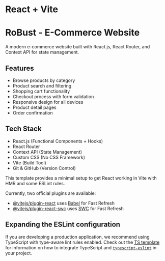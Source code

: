 # React + Vite

# RoBust - E-Commerce Website


A modern e-commerce website built with React.js, React Router, and Context API for state management.

## Features

- Browse products by category
- Product search and filtering
- Shopping cart functionality
- Checkout process with form validation
- Responsive design for all devices
- Product detail pages
- Order confirmation

## Tech Stack

- React.js (Functional Components + Hooks)
- React Router
- Context API (State Management)
- Custom CSS (No CSS Framework)
- Vite (Build Tool)
- Git & GitHub (Version Control)



This template provides a minimal setup to get React working in Vite with HMR and some ESLint rules.

Currently, two official plugins are available:

- [@vitejs/plugin-react](https://github.com/vitejs/vite-plugin-react/blob/main/packages/plugin-react) uses [Babel](https://babeljs.io/) for Fast Refresh
- [@vitejs/plugin-react-swc](https://github.com/vitejs/vite-plugin-react/blob/main/packages/plugin-react-swc) uses [SWC](https://swc.rs/) for Fast Refresh

## Expanding the ESLint configuration

If you are developing a production application, we recommend using TypeScript with type-aware lint rules enabled. Check out the [TS template](https://github.com/vitejs/vite/tree/main/packages/create-vite/template-react-ts) for information on how to integrate TypeScript and [`typescript-eslint`](https://typescript-eslint.io) in your project.
